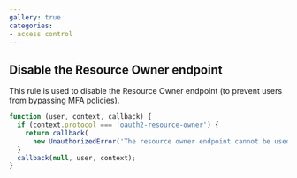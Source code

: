 ```yaml
---
gallery: true
categories:
- access control
---
```


## Disable the Resource Owner endpoint

This rule is used to disable the Resource Owner endpoint (to prevent users from bypassing MFA policies).

```js
function (user, context, callback) {
  if (context.protocol === 'oauth2-resource-owner') {
    return callback(
      new UnauthorizedError('The resource owner endpoint cannot be used.'));  
  }
  callback(null, user, context);
}
```
